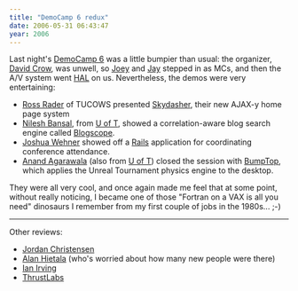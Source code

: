 ```yaml
---
title: "DemoCamp 6 redux"
date: 2006-05-31 06:43:47
year: 2006
---
```

Last night's <a href="http://barcamp.org/TorCampDemoCamp6">DemoCamp 6</a> was a little bumpier than usual: the organizer, <a href="http://davidcrow.ca/">David Crow</a>, was unwell, so <a href="http://www.radiantcore.com/">Joey</a> and <a href="http://www.radiantcore.com/">Jay</a> stepped in as MCs, and then the A/V system went <a href="http://en.wikipedia.org/wiki/HAL_9000">HAL</a> on us.  Nevertheless, the demos were very entertaining:
<ul>
	<li><a href="http://www.tucows.com">Ross Rader</a> of TUCOWS presented <a href="http://start.tucows.com/">Skydasher</a>, their new AJAX-y home page system</li>
	<li><a href="http://queens.db.toronto.edu/~nilesh/">Nilesh Bansal</a>, from <a href="http://www.cs.utoronto.ca">U of T</a>, showed a correlation-aware blog search engine called <a href="http://queens.db.toronto.edu/project/blogs/">Blogscope</a>.</li>
	<li><a href="http://www.thewehners.net/joshua/">Joshua Wehner</a> showed off a <a href="http://www.rubyonrails.org">Rails</a> application for coordinating conference attendance.</li>
	<li><a href="http://honeybrown.ca/">Anand Agarawala</a> (also from <a href="http://www.cs.utoronto.ca">U of T</a>) closed the session with <a href="http://honeybrown.ca/Pubs/BumpTop.html">BumpTop</a>, which applies the Unreal Tournament physics engine to the desktop.</li>
</ul>
They were all very cool, and once again made me feel that at some point, without really noticing, I became one of those "Fortran on a VAX is all you need" dinosaurs I remember from my first couple of jobs in the 1980s... ;-)

<hr />Other reviews:
<ul>
	<li><a href="http://thebigjc.org/articles/2006/05/30/democamp6">Jordan Christensen</a></li>
	<li><a href="http://alanhietala.blogspot.com/2006/05/democamp-6-thoughts.html">Alan Hietala</a> (who's worried about how many new people were there)<a href="http://alanhietala.blogspot.com/2006/05/democamp-6-thoughts.html">
</a></li>
	<li><a href="http://www.falsepositives.com/index.php/2006/05/30/torcampdemocamp-6-the-demo-gods-bite-back/">Ian Irving</a></li>
	<li><a href="http://www.thrustlabs.com/blog/2006/05/31/democamp6/">ThrustLabs</a></li>
</ul>
